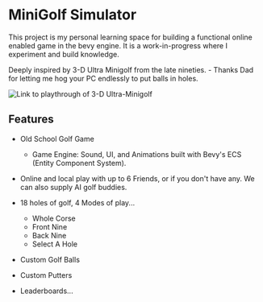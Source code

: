 # MiniGolf Simulator

This project is my personal learning space for building a functional online enabled game in the bevy engine. It is a work-in-progress where I experiment and build knowledge.

Deeply inspired by 3-D Ultra Minigolf from the late nineties.
    - Thanks Dad for letting me hog your PC endlessly to put balls in holes.

![Link to playthrough of 3-D Ultra-Minigolf](https://www.youtube.com/watch?v=8EPrQjw1210)

## Features

- Old School Golf Game
    - Game Engine: Sound, UI, and Animations built with Bevy's ECS (Entity Component System).

- Online and local play with up to 6 Friends, or if you don't have any. We can also supply AI golf buddies.
- 18 holes of golf, 4 Modes of play...
    - Whole Corse
    - Front Nine
    - Back Nine
    - Select A Hole
- Custom Golf Balls 
- Custom Putters
- Leaderboards... 
